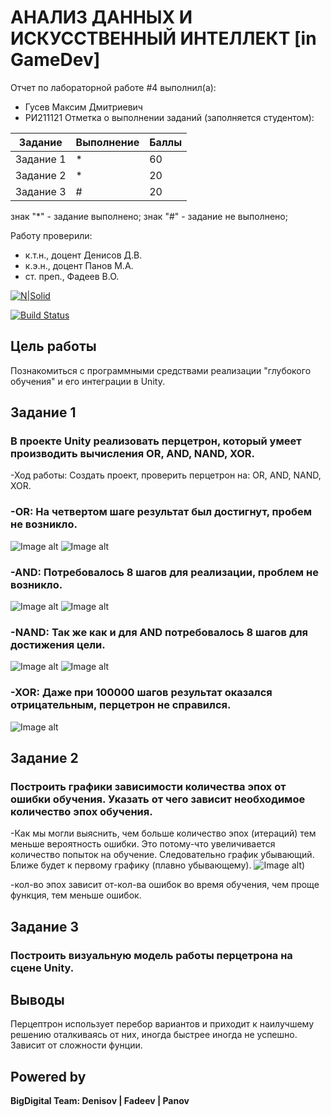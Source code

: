 # АНАЛИЗ ДАННЫХ И ИСКУССТВЕННЫЙ ИНТЕЛЛЕКТ [in GameDev]
Отчет по лабораторной работе #4 выполнил(а):
- Гусев Максим Дмитриевич
- РИ211121
Отметка о выполнении заданий (заполняется студентом):

| Задание | Выполнение | Баллы |
| ------ | ------ | ------ |
| Задание 1 | * | 60 |
| Задание 2 | * | 20 |
| Задание 3 | # | 20 |

знак "*" - задание выполнено; знак "#" - задание не выполнено;

Работу проверили:
- к.т.н., доцент Денисов Д.В.
- к.э.н., доцент Панов М.А.
- ст. преп., Фадеев В.О.

[![N|Solid](https://cldup.com/dTxpPi9lDf.thumb.png)](https://nodesource.com/products/nsolid)

[![Build Status](https://travis-ci.org/joemccann/dillinger.svg?branch=master)](https://travis-ci.org/joemccann/dillinger)

## Цель работы
Познакомиться с программными средствами реализации "глубокого обучения" и его интеграции в Unity.

## Задание 1
### В проекте Unity реализовать перцетрон, который умеет производить вычисления OR, AND, NAND, XOR.
-Ход работы: Создать проект, проверить перцетрон на: OR, AND, NAND, XOR. 

### -OR: На четвертом шаге результат был достигнут, пробем не возникло.
![Image alt](https://github.com/GusevMaximDm/DA-in-GameDev-lab4/blob/main/OR%20first%20slide.png)
![Image alt](https://github.com/GusevMaximDm/DA-in-GameDev-lab4/blob/main/Or%20second%20slide.png)

### -AND: Потребовалось 8 шагов для реализации, проблем не возникло.
![Image alt](https://github.com/GusevMaximDm/DA-in-GameDev-lab4/blob/main/AND%20first%20slide.png)
![Image alt](https://github.com/GusevMaximDm/DA-in-GameDev-lab4/blob/main/AND%20second%20slide.png)

### -NAND: Так же как и для AND потребовалось 8 шагов для достижения цели.
![Image alt](https://github.com/GusevMaximDm/DA-in-GameDev-lab4/blob/main/NAND%20first%20slide.png)
![Image alt](https://github.com/GusevMaximDm/DA-in-GameDev-lab4/blob/main/NAND%20second%20slide.png)

### -XOR: Даже при 100000 шагов результат оказался отрицательным, перцетрон не справился.
![Image alt](https://github.com/GusevMaximDm/DA-in-GameDev-lab4/blob/main/XOR.png)



## Задание 2
### Построить графики зависимости количества эпох от ошибки обучения. Указать от чего зависит необходимое количество эпох обучения.
-Как мы могли выяснить, чем больше количество эпох (итераций) тем меньше вероятность ошибки. Это потому-что увеличивается количество попыток на обучение. Следовательно график убывающий. Ближе будет к первому графику (плавно убывающему). 
![Image alt](https://github.com/GusevMaximDm/DA-in-GameDev-lab4/blob/main/график.png))

-кол-во эпох зависит от-кол-ва ошибок во время обучения, чем проще функция, тем меньше ошибок.


## Задание 3
### Построить визуальную модель работы перцетрона на сцене Unity.


## Выводы
Перцептрон использует перебор вариантов и приходит к наилучшему решению оталкиваясь от них, иногда быстрее иногда не успешно. Зависит от сложности фунции.
## Powered by

**BigDigital Team: Denisov | Fadeev | Panov**
